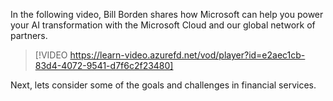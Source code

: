 In the following video, Bill Borden shares how Microsoft can help you power your AI transformation with the Microsoft Cloud and our global network of partners.

> [!VIDEO https://learn-video.azurefd.net/vod/player?id=e2aec1cb-83d4-4072-9541-d7f6c2f23480]

Next, lets consider some of the goals and challenges in financial services.